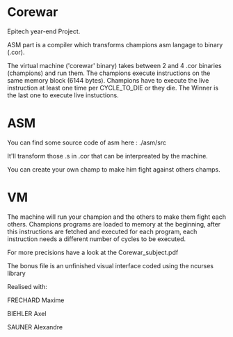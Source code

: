 # Corewar

Epitech year-end Project.

ASM part is a compiler which transforms champions asm langage to binary (.cor).

The virtual machine ('corewar' binary) takes between 2 and 4 .cor binaries (champions) and run them.
The champions execute instructions on the same memory block (6144 bytes).
Champions have to execute the live instruction at least one time per CYCLE_TO_DIE or they die.
The Winner is the last one to execute live instuctions.

# ASM

You can find some source code of asm here : ./asm/src

It'll transform those .s in .cor that can be interpreated by the machine.

You can create your own champ to make him fight against others champs.

# VM

The machine will run your champion and the others to make them fight each others.
Champions programs are loaded to memory at the beginning, after this instructions are fetched and executed for each program, each instruction needs a different number of cycles to be executed.

For more precisions have a look at the Corewar_subject.pdf

The bonus file is an unfinished visual interface coded using the ncurses library

Realised with:

FRECHARD Maxime

BIEHLER Axel

SAUNER Alexandre
